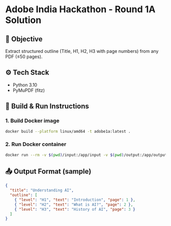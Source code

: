 # Adobe India Hackathon - Round 1A Solution

## 🚀 Objective
Extract structured outline (Title, H1, H2, H3 with page numbers) from any PDF (≤50 pages).

## ⚙️ Tech Stack
- Python 3.10
- PyMuPDF (fitz)

## 🐳 Build & Run Instructions

### 1. Build Docker image
```bash
docker build --platform linux/amd64 -t adobe1a:latest .
```

### 2. Run Docker container
```bash
docker run --rm -v $(pwd)/input:/app/input -v $(pwd)/output:/app/output --network none adobe1a:latest
```

## 📤 Output Format (sample)
```json
{
  "title": "Understanding AI",
  "outline": [
    { "level": "H1", "text": "Introduction", "page": 1 },
    { "level": "H2", "text": "What is AI?", "page": 2 },
    { "level": "H3", "text": "History of AI", "page": 3 }
  ]
}
```